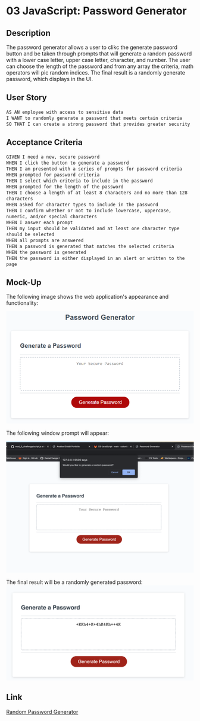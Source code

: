 # 03 JavaScript: Password Generator

## Description
The password generator allows a user to clikc the generate password button and be taken through prompts that will generate a random password with a lower case letter, upper case letter, character, and number. The user can choose the length of the password and from any array the criteria, math operators will pic random indices. The final result is a randomly generate password, which displays in the UI. 

## User Story

```
AS AN employee with access to sensitive data
I WANT to randomly generate a password that meets certain criteria
SO THAT I can create a strong password that provides greater security
```

## Acceptance Criteria

```
GIVEN I need a new, secure password
WHEN I click the button to generate a password
THEN I am presented with a series of prompts for password criteria
WHEN prompted for password criteria
THEN I select which criteria to include in the password
WHEN prompted for the length of the password
THEN I choose a length of at least 8 characters and no more than 128 characters
WHEN asked for character types to include in the password
THEN I confirm whether or not to include lowercase, uppercase, numeric, and/or special characters
WHEN I answer each prompt
THEN my input should be validated and at least one character type should be selected
WHEN all prompts are answered
THEN a password is generated that matches the selected criteria
WHEN the password is generated
THEN the password is either displayed in an alert or written to the page
```

## Mock-Up

The following image shows the web application's appearance and functionality:

![The Password Generator application displays a red button to "Generate Password".](./Assets/03-javascript-homework-demo.png)

The following window prompt will appear:

![The window prompt will appear and allow the user to start the generate password flow](./Assets/Popup_example.png)

The final result will be a randomly generated password:
![The randomly generated password will have all of the specified criteria](./Assets/generated_password_example.png)

## Link
[Random Password Generator](https://analisegiobbi3.github.io/mod_3_challenge/)
